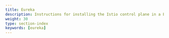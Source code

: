 ```yaml
---
title: Eureka
description: Instructions for installing the Istio control plane in a Eureka based environment.
weight: 30
type: section-index
keywords: [eureka]
---
```

